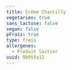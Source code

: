 ```yaml
---
title: Crème Chantilly
vegetarien: true
sans_lactose: false
vegan: false
pFrais: true
type: frais
allergenes:
  - Produit laitier
uuid: 9b955a12
---
```



